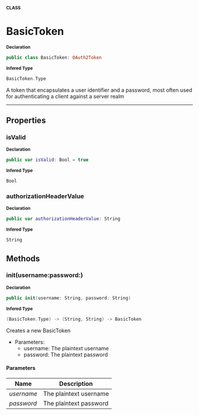 <sub>**CLASS**</sub>
# BasicToken

<sub>**Declaration**</sub>
```swift
public class BasicToken: OAuth2Token
```

<sub>**Infered Type**</sub>
```swift
BasicToken.Type
```

A token that encapsulates a user identifier and a password, most often
used for authenticating a client against a server realm

--------------------

## Properties
### isValid

<sub>**Declaration**</sub>
```swift
public var isValid: Bool = true
```

<sub>**Infered Type**</sub>
```swift
Bool
```



### authorizationHeaderValue

<sub>**Declaration**</sub>
```swift
public var authorizationHeaderValue: String
```

<sub>**Infered Type**</sub>
```swift
String
```



## Methods
### init(username:password:)

<sub>**Declaration**</sub>
```swift
public init(username: String, password: String)
```

<sub>**Infered Type**</sub>
```swift
(BasicToken.Type) -> (String, String) -> BasicToken
```

Creates a new BasicToken
- Parameters:
  - username: The plaintext username
  - password: The plaintext password

#### Parameters
| Name | Description |
| ---- | ----------- |
| *username* | The plaintext username |
| *password* | The plaintext password |